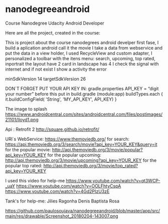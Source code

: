 # nanodegreeandroid
Course Nanodegree Udacity Android Developer

Here are all the project, created in the course:


This is project about the course nanodegrees android develper first fase, 
I build a aplication android 
call it  the movie I  take  a data  from webservice and put the data in a view holder, 
 I used RecycleView and custom adapter, I personalized a toolbar with the itens menu: search, upcoming, top rated, inportrait the layout have 2 card in landscape has 4
I check the signal with internet and if not exist I show a activity the error 

minSdkVersion 14
targetSdkVersion 26


DON`T FORGET PUT YOUR API KEY IN:
gradle.properties 
API_KEY = “digit your number”
before this put in build.gradle (module:app)
buildTypes.each {
    it.buildConfigField( 'String', 'MY_API_KEY', API_KEY)
}

The image to splash
https://www.androidcentral.com/sites/androidcentral.com/files/postimages/21101/lloyd1.png



Api : Retrofit 2
http://square.github.io/retrofit/

URl`s WebService:
https://www.themoviedb.org/
for search:
https://api.themoviedb.org/3/search/movie?api_key=YOUR_KEY&query=it
for the popular movie:
http://api.themoviedb.org/3/movie/popular?api_key=YOUR_KEY
for the popular upcoming:
http://api.themoviedb.org/3/movie/upcoming?api_key=YOUR_KEY
for the popular top rated:
http://api.themoviedb.org/3/movie/top_rated?api_key=YOUR_KEY

I used this video for help-me
https://www.youtube.com/watch?v=qt3WCP-_uaY
https://www.youtube.com/watch?v=OOLFhtyCspA
https://www.youtube.com/watch?v=4Gd2PIzU3zE

Tank's for help-me:
Jilies Ragonha
Denis Baptista Rosa


https://github.com/paulosoujava/nanodegreeandroid/blob/master/app/src/main/res/drawable/Screenshot_20180204-143007.png


